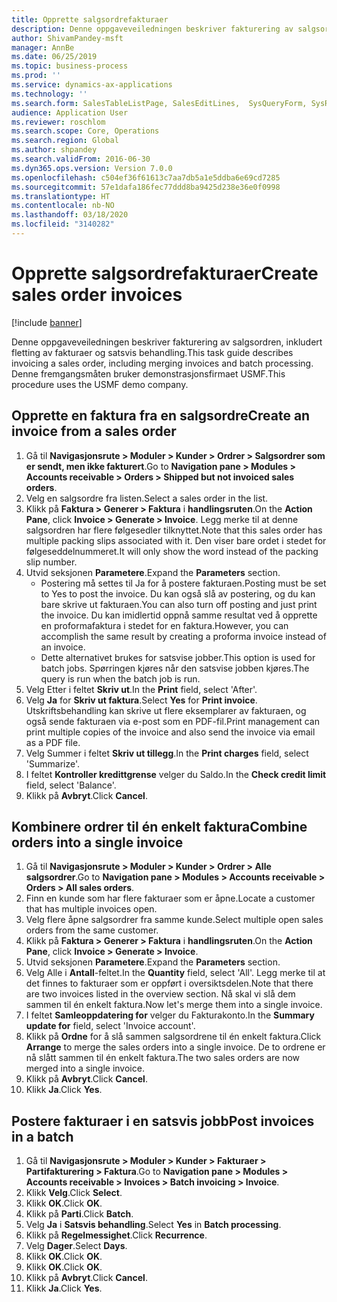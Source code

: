 ```yaml
---
title: Opprette salgsordrefakturaer
description: Denne oppgaveveiledningen beskriver fakturering av salgsordren, inkludert fletting av fakturaer og satsvis behandling.
author: ShivamPandey-msft
manager: AnnBe
ms.date: 06/25/2019
ms.topic: business-process
ms.prod: ''
ms.service: dynamics-ax-applications
ms.technology: ''
ms.search.form: SalesTableListPage, SalesEditLines,  SysQueryForm, SysRecurrence
audience: Application User
ms.reviewer: roschlom
ms.search.scope: Core, Operations
ms.search.region: Global
ms.author: shpandey
ms.search.validFrom: 2016-06-30
ms.dyn365.ops.version: Version 7.0.0
ms.openlocfilehash: c504ef36f61613c7aa7db5a1e5ddba6e69cd7285
ms.sourcegitcommit: 57e1dafa186fec77ddd8ba9425d238e36e0f0998
ms.translationtype: HT
ms.contentlocale: nb-NO
ms.lasthandoff: 03/18/2020
ms.locfileid: "3140282"
---
```

# <a name="create-sales-order-invoices"></a><span data-ttu-id="aa8b1-103">Opprette salgsordrefakturaer</span><span class="sxs-lookup"><span data-stu-id="aa8b1-103">Create sales order invoices</span></span>

[!include [banner](../../includes/banner.md)]

<span data-ttu-id="aa8b1-104">Denne oppgaveveiledningen beskriver fakturering av salgsordren, inkludert fletting av fakturaer og satsvis behandling.</span><span class="sxs-lookup"><span data-stu-id="aa8b1-104">This task guide describes invoicing a sales order, including merging invoices and batch processing.</span></span> <span data-ttu-id="aa8b1-105">Denne fremgangsmåten bruker demonstrasjonsfirmaet USMF.</span><span class="sxs-lookup"><span data-stu-id="aa8b1-105">This procedure uses the USMF demo company.</span></span>


## <a name="create-an-invoice-from-a-sales-order"></a><span data-ttu-id="aa8b1-106">Opprette en faktura fra en salgsordre</span><span class="sxs-lookup"><span data-stu-id="aa8b1-106">Create an invoice from a sales order</span></span>
1. <span data-ttu-id="aa8b1-107">Gå til **Navigasjonsrute > Moduler > Kunder > Ordrer > Salgsordrer som er sendt, men ikke fakturert**.</span><span class="sxs-lookup"><span data-stu-id="aa8b1-107">Go to **Navigation pane > Modules > Accounts receivable > Orders > Shipped but not invoiced sales orders**.</span></span>
2. <span data-ttu-id="aa8b1-108">Velg en salgsordre fra listen.</span><span class="sxs-lookup"><span data-stu-id="aa8b1-108">Select a sales order in the list.</span></span> 
3. <span data-ttu-id="aa8b1-109">Klikk på **Faktura > Generer > Faktura** i **handlingsruten**.</span><span class="sxs-lookup"><span data-stu-id="aa8b1-109">On the **Action Pane**, click **Invoice > Generate > Invoice**.</span></span> <span data-ttu-id="aa8b1-110">Legg merke til at denne salgsordren har flere følgesedler tilknyttet.</span><span class="sxs-lookup"><span data-stu-id="aa8b1-110">Note that this sales order has multiple packing slips associated with it.</span></span> <span data-ttu-id="aa8b1-111">Den viser bare ordet <multiple> i stedet for følgeseddelnummeret.</span><span class="sxs-lookup"><span data-stu-id="aa8b1-111">It will only show the word <multiple> instead of the packing slip number.</span></span>  
4. <span data-ttu-id="aa8b1-112">Utvid seksjonen **Parametere**.</span><span class="sxs-lookup"><span data-stu-id="aa8b1-112">Expand the **Parameters** section.</span></span>
    - <span data-ttu-id="aa8b1-113">Postering må settes til Ja for å postere fakturaen.</span><span class="sxs-lookup"><span data-stu-id="aa8b1-113">Posting must be set to Yes to post the invoice.</span></span> <span data-ttu-id="aa8b1-114">Du kan også slå av postering, og du kan bare skrive ut fakturaen.</span><span class="sxs-lookup"><span data-stu-id="aa8b1-114">You can also turn off posting and just print the invoice.</span></span> <span data-ttu-id="aa8b1-115">Du kan imidlertid oppnå samme resultat ved å opprette en proformafaktura i stedet for en faktura.</span><span class="sxs-lookup"><span data-stu-id="aa8b1-115">However, you can accomplish the same result by creating a proforma invoice instead of an invoice.</span></span>  
    - <span data-ttu-id="aa8b1-116">Dette alternativet brukes for satsvise jobber.</span><span class="sxs-lookup"><span data-stu-id="aa8b1-116">This option is used for batch jobs.</span></span> <span data-ttu-id="aa8b1-117">Spørringen kjøres når den satsvise jobben kjøres.</span><span class="sxs-lookup"><span data-stu-id="aa8b1-117">The query is run when the batch job is run.</span></span>
5. <span data-ttu-id="aa8b1-118">Velg Etter i feltet **Skriv ut**.</span><span class="sxs-lookup"><span data-stu-id="aa8b1-118">In the **Print** field, select 'After'.</span></span>
6. <span data-ttu-id="aa8b1-119">Velg **Ja** for **Skriv ut faktura**.</span><span class="sxs-lookup"><span data-stu-id="aa8b1-119">Select **Yes** for **Print invoice**.</span></span> <span data-ttu-id="aa8b1-120">Utskriftsbehandling kan skrive ut flere eksemplarer av fakturaen, og også sende fakturaen via e-post som en PDF-fil.</span><span class="sxs-lookup"><span data-stu-id="aa8b1-120">Print management can print  multiple copies of the invoice and also send the invoice via email as a PDF file.</span></span>  
7. <span data-ttu-id="aa8b1-121">Velg Summer i feltet **Skriv ut tillegg**.</span><span class="sxs-lookup"><span data-stu-id="aa8b1-121">In the **Print charges** field, select 'Summarize'.</span></span>
8. <span data-ttu-id="aa8b1-122">I feltet **Kontroller kredittgrense** velger du Saldo.</span><span class="sxs-lookup"><span data-stu-id="aa8b1-122">In the **Check credit limit** field, select 'Balance'.</span></span>
9. <span data-ttu-id="aa8b1-123">Klikk på **Avbryt**.</span><span class="sxs-lookup"><span data-stu-id="aa8b1-123">Click **Cancel**.</span></span>

## <a name="combine-orders-into-a-single-invoice"></a><span data-ttu-id="aa8b1-124">Kombinere ordrer til én enkelt faktura</span><span class="sxs-lookup"><span data-stu-id="aa8b1-124">Combine orders into a single invoice</span></span>
1. <span data-ttu-id="aa8b1-125">Gå til **Navigasjonsrute > Moduler > Kunder > Ordrer > Alle salgsordrer**.</span><span class="sxs-lookup"><span data-stu-id="aa8b1-125">Go to **Navigation pane > Modules > Accounts receivable > Orders > All sales orders**.</span></span>
2. <span data-ttu-id="aa8b1-126">Finn en kunde som har flere fakturaer som er åpne.</span><span class="sxs-lookup"><span data-stu-id="aa8b1-126">Locate a customer that has multiple invoices open.</span></span>
3. <span data-ttu-id="aa8b1-127">Velg flere åpne salgsordrer fra samme kunde.</span><span class="sxs-lookup"><span data-stu-id="aa8b1-127">Select multiple open sales orders from the same customer.</span></span>
4. <span data-ttu-id="aa8b1-128">Klikk på **Faktura > Generer > Faktura** i **handlingsruten**.</span><span class="sxs-lookup"><span data-stu-id="aa8b1-128">On the **Action Pane**, click **Invoice > Generate > Invoice**.</span></span>
5. <span data-ttu-id="aa8b1-129">Utvid seksjonen **Parametere**.</span><span class="sxs-lookup"><span data-stu-id="aa8b1-129">Expand the **Parameters** section.</span></span>
6. <span data-ttu-id="aa8b1-130">Velg Alle i **Antall**-feltet.</span><span class="sxs-lookup"><span data-stu-id="aa8b1-130">In the **Quantity** field, select 'All'.</span></span> <span data-ttu-id="aa8b1-131">Legg merke til at det finnes to fakturaer som er oppført i oversiktsdelen.</span><span class="sxs-lookup"><span data-stu-id="aa8b1-131">Note that there are two invoices listed in the overview section.</span></span> <span data-ttu-id="aa8b1-132">Nå skal vi slå dem sammen til én enkelt faktura.</span><span class="sxs-lookup"><span data-stu-id="aa8b1-132">Now let's merge them into a single invoice.</span></span>  
7. <span data-ttu-id="aa8b1-133">I feltet **Samleoppdatering for** velger du Fakturakonto.</span><span class="sxs-lookup"><span data-stu-id="aa8b1-133">In the **Summary update for** field, select 'Invoice account'.</span></span>
8. <span data-ttu-id="aa8b1-134">Klikk på **Ordne** for å slå sammen salgsordrene til én enkelt faktura.</span><span class="sxs-lookup"><span data-stu-id="aa8b1-134">Click **Arrange** to merge the sales orders into a single invoice.</span></span> <span data-ttu-id="aa8b1-135">De to ordrene er nå slått sammen til én enkelt faktura.</span><span class="sxs-lookup"><span data-stu-id="aa8b1-135">The two sales orders are now merged into a single invoice.</span></span>   
9. <span data-ttu-id="aa8b1-136">Klikk på **Avbryt**.</span><span class="sxs-lookup"><span data-stu-id="aa8b1-136">Click **Cancel**.</span></span>
10. <span data-ttu-id="aa8b1-137">Klikk **Ja**.</span><span class="sxs-lookup"><span data-stu-id="aa8b1-137">Click **Yes**.</span></span>

## <a name="post-invoices-in-a-batch"></a><span data-ttu-id="aa8b1-138">Postere fakturaer i en satsvis jobb</span><span class="sxs-lookup"><span data-stu-id="aa8b1-138">Post invoices in a batch</span></span>
1. <span data-ttu-id="aa8b1-139">Gå til **Navigasjonsrute > Moduler > Kunder > Fakturaer > Partifakturering > Faktura**.</span><span class="sxs-lookup"><span data-stu-id="aa8b1-139">Go to **Navigation pane > Modules > Accounts receivable > Invoices > Batch invoicing > Invoice**.</span></span>
2. <span data-ttu-id="aa8b1-140">Klikk **Velg**.</span><span class="sxs-lookup"><span data-stu-id="aa8b1-140">Click **Select**.</span></span>
3. <span data-ttu-id="aa8b1-141">Klikk **OK**.</span><span class="sxs-lookup"><span data-stu-id="aa8b1-141">Click **OK**.</span></span>
4. <span data-ttu-id="aa8b1-142">Klikk på **Parti**.</span><span class="sxs-lookup"><span data-stu-id="aa8b1-142">Click **Batch**.</span></span>
5. <span data-ttu-id="aa8b1-143">Velg **Ja** i **Satsvis behandling**.</span><span class="sxs-lookup"><span data-stu-id="aa8b1-143">Select **Yes** in **Batch processing**.</span></span>
6. <span data-ttu-id="aa8b1-144">Klikk på **Regelmessighet**.</span><span class="sxs-lookup"><span data-stu-id="aa8b1-144">Click **Recurrence**.</span></span>
7. <span data-ttu-id="aa8b1-145">Velg **Dager**.</span><span class="sxs-lookup"><span data-stu-id="aa8b1-145">Select **Days**.</span></span>
8. <span data-ttu-id="aa8b1-146">Klikk **OK**.</span><span class="sxs-lookup"><span data-stu-id="aa8b1-146">Click **OK**.</span></span>
9. <span data-ttu-id="aa8b1-147">Klikk **OK**.</span><span class="sxs-lookup"><span data-stu-id="aa8b1-147">Click **OK**.</span></span>
10. <span data-ttu-id="aa8b1-148">Klikk på **Avbryt**.</span><span class="sxs-lookup"><span data-stu-id="aa8b1-148">Click **Cancel**.</span></span>
11. <span data-ttu-id="aa8b1-149">Klikk **Ja**.</span><span class="sxs-lookup"><span data-stu-id="aa8b1-149">Click **Yes**.</span></span>

